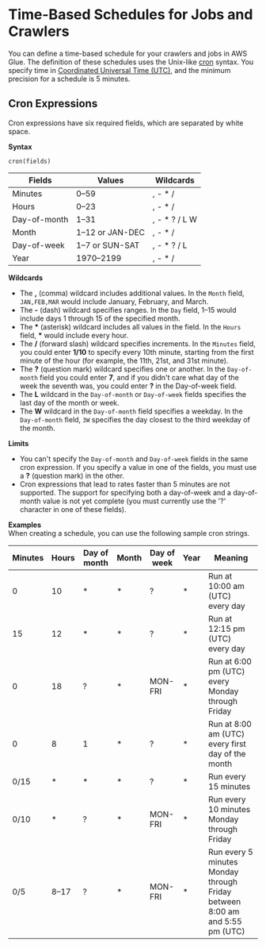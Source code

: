 # Time\-Based Schedules for Jobs and Crawlers<a name="monitor-data-warehouse-schedule"></a>

You can define a time\-based schedule for your crawlers and jobs in AWS Glue\. The definition of these schedules uses the Unix\-like  [cron](http://en.wikipedia.org/wiki/Cron) syntax\. You specify time in [Coordinated Universal Time \(UTC\)](http://en.wikipedia.org/wiki/Coordinated_Universal_Time), and the minimum precision for a schedule is 5 minutes\.

## Cron Expressions<a name="CronExpressions"></a>

Cron expressions have six required fields, which are separated by white space\. 

**Syntax**

```
cron(fields)
```


| **Fields** | **Values** | **Wildcards** | 
| --- | --- | --- | 
|  Minutes  |  0–59  |  , \- \* /  | 
|  Hours  |  0–23  |  , \- \* /  | 
|  Day\-of\-month  |  1–31  |  , \- \* ? / L W  | 
|  Month  |  1–12 or JAN\-DEC  |  , \- \* /  | 
|  Day\-of\-week  |  1–7 or SUN\-SAT  |  , \- \* ? / L  | 
|  Year  |  1970–2199  |  , \- \* /  | 

**Wildcards**
+ The **,** \(comma\) wildcard includes additional values\. In the `Month` field, `JAN,FEB,MAR` would include January, February, and March\.
+ The **\-** \(dash\) wildcard specifies ranges\. In the `Day` field, 1–15 would include days 1 through 15 of the specified month\.
+ The **\*** \(asterisk\) wildcard includes all values in the field\. In the `Hours` field, **\*** would include every hour\.
+ The **/** \(forward slash\) wildcard specifies increments\. In the `Minutes` field, you could enter **1/10** to specify every 10th minute, starting from the first minute of the hour \(for example, the 11th, 21st, and 31st minute\)\.
+ The **?** \(question mark\) wildcard specifies one or another\. In the `Day-of-month` field you could enter **7**, and if you didn't care what day of the week the seventh was, you could enter **?** in the Day\-of\-week field\.
+ The **L** wildcard in the `Day-of-month` or `Day-of-week` fields specifies the last day of the month or week\.
+ The **W** wildcard in the `Day-of-month` field specifies a weekday\. In the `Day-of-month` field, `3W` specifies the day closest to the third weekday of the month\.

**Limits**
+ You can't specify the `Day-of-month` and `Day-of-week` fields in the same cron expression\. If you specify a value in one of the fields, you must use a **?** \(question mark\) in the other\.
+ Cron expressions that lead to rates faster than 5 minutes are not supported\. The support for specifying both a day\-of\-week and a day\-of\-month value is not yet complete \(you must currently use the '?' character in one of these fields\)\. 

**Examples**  
When creating a schedule, you can use the following sample cron strings\.


| Minutes | Hours | Day of month | Month | Day of week | Year | Meaning | 
| --- | --- | --- | --- | --- | --- | --- | 
|  0  |  10  |  \*  |  \*  |  ?  |  \*  |  Run at 10:00 am \(UTC\) every day  | 
|  15  |  12  |  \*  |  \*  |  ?  |  \*  |  Run at 12:15 pm \(UTC\) every day  | 
|  0  |  18  |  ?  |  \*  |  MON\-FRI  |  \*  |  Run at 6:00 pm \(UTC\) every Monday through Friday  | 
|  0  |  8  |  1  |  \*  |  ?  |  \*  |  Run at 8:00 am \(UTC\) every first day of the month  | 
|  0/15  |  \*  |  \*  |  \*  |  ?  |  \*  |  Run every 15 minutes  | 
|  0/10  |  \*  |  ?  |  \*  |  MON\-FRI  |  \*  |  Run every 10 minutes Monday through Friday  | 
|  0/5  |  8–17  |  ?  |  \*  |  MON\-FRI  |  \*  |  Run every 5 minutes Monday through Friday between 8:00 am and 5:55 pm \(UTC\)  | 